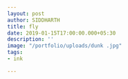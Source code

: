 ```yaml
---
layout: post
author: SIDDHARTH
title: fly
date: 2019-01-15T17:00:00.000+05:30
description: ''
image: "/portfolio/uploads/dunk .jpg"
tags:
- ink

---
```

